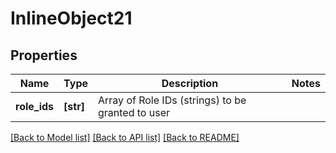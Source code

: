 # InlineObject21

## Properties
Name | Type | Description | Notes
------------ | ------------- | ------------- | -------------
**role_ids** | **[str]** | Array of Role IDs (strings) to be granted to user | 

[[Back to Model list]](../README.md#documentation-for-models) [[Back to API list]](../README.md#documentation-for-api-endpoints) [[Back to README]](../README.md)


